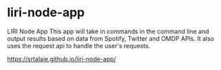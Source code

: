 # liri-node-app
LIRI Node App
This app will take in commands in the command line and output results based on data from Spotify, Twitter and OMDP APIs.
It also uses the request api to handle the user's requests.

https://srtalaie.github.io/liri-node-app/
